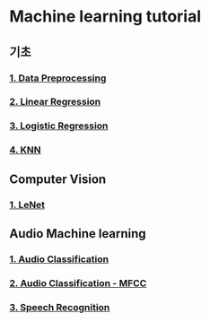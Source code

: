 # Machine learning tutorial

## 기초

### [1. Data Preprocessing](https://github.com/JJongyn/Machine_learning_tutorial/tree/master/Data_Preprocessing)
### [2. Linear Regression](https://github.com/JJongyn/Machine_learning_tutorial/tree/master/Linear%20regression)
### [3. Logistic Regression](https://github.com/JJongyn/Machine_learning_tutorial/tree/master/Logistic%20regression)
### [4. KNN](https://github.com/JJongyn/Machine_learning_tutorial/tree/master/kNN)


## Computer Vision
### [1. LeNet](https://github.com/JJongyn/Machine_learning_tutorial/tree/master/Computer_Vision/LeNet)


## Audio Machine learning
### [1. Audio Classification](https://github.com/JJongyn/Machine_learning_tutorial/tree/master/Audio%20machine%20learning/Audio_Classification/Audio_Classification.ipynb)
### [2. Audio Classification - MFCC](https://github.com/JJongyn/Machine_learning_tutorial/tree/master/Audio%20machine%20learning/MFCC_Audio_Classification/MFCC_Audio_Classification.ipynb)
### [3. Speech Recognition](https://github.com/JJongyn/Machine_learning_tutorial/tree/master/Audio%20machine%20learning/Speech_Recognition/Speech_Recognition.ipynb)

